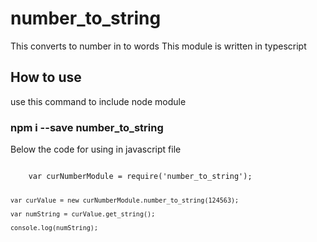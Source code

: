 <h1>number_to_string </h1>

This converts to number in to words
This module is written in typescript

<h2> How to use </h2>
use this command to include node module

<h3>npm i --save number_to_string </h3>
<p>Below the code for using in javascript file</p>

<code>
    var curNumberModule = require('number_to_string');

    var curValue = new curNumberModule.number_to_string(124563);

    var numString = curValue.get_string();

    console.log(numString);
</code>
